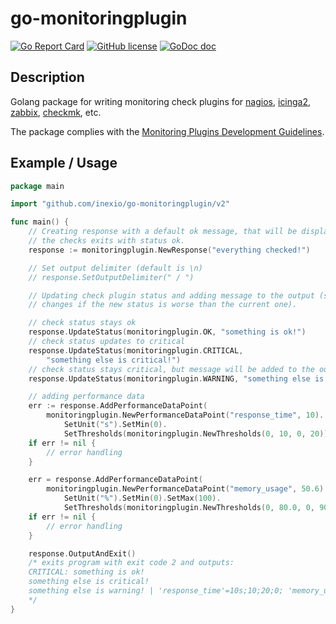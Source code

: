 # go-monitoringplugin

[![Go Report Card](https://goreportcard.com/badge/github.com/inexio/go-monitoringplugin)](https://goreportcard.com/report/github.com/inexio/go-monitoringplugin)
[![GitHub license](https://img.shields.io/badge/license-BSD-blue.svg)](https://github.com/inexio/go-monitoringplugin/blob/master/LICENSE)
[![GoDoc doc](https://img.shields.io/badge/godoc-reference-blue)](https://godoc.org/github.com/inexio/go-monitoringplugin)

## Description

Golang package for writing monitoring check plugins for
[nagios](https://www.nagios.org/), [icinga2](https://icinga.com/),
[zabbix](https://www.zabbix.com/), [checkmk](https://checkmk.com/), etc.

The package complies with the [Monitoring Plugins Development Guidelines](https://www.monitoring-plugins.org/doc/guidelines.html).

## Example / Usage

``` go
package main

import "github.com/inexio/go-monitoringplugin/v2"

func main() {
	// Creating response with a default ok message, that will be displayed when
	// the checks exits with status ok.
	response := monitoringplugin.NewResponse("everything checked!")

	// Set output delimiter (default is \n)
	// response.SetOutputDelimiter(" / ")

	// Updating check plugin status and adding message to the output (status only
	// changes if the new status is worse than the current one).

	// check status stays ok
	response.UpdateStatus(monitoringplugin.OK, "something is ok!")
	// check status updates to critical
	response.UpdateStatus(monitoringplugin.CRITICAL,
		"something else is critical!")
	// check status stays critical, but message will be added to the output
	response.UpdateStatus(monitoringplugin.WARNING, "something else is warning!")

	// adding performance data
	err := response.AddPerformanceDataPoint(
		monitoringplugin.NewPerformanceDataPoint("response_time", 10).
			SetUnit("s").SetMin(0).
			SetThresholds(monitoringplugin.NewThresholds(0, 10, 0, 20)))
	if err != nil {
		// error handling
	}

	err = response.AddPerformanceDataPoint(
		monitoringplugin.NewPerformanceDataPoint("memory_usage", 50.6).
			SetUnit("%").SetMin(0).SetMax(100).
			SetThresholds(monitoringplugin.NewThresholds(0, 80.0, 0, 90.0)))
	if err != nil {
		// error handling
	}

	response.OutputAndExit()
	/* exits program with exit code 2 and outputs:
	CRITICAL: something is ok!
	something else is critical!
	something else is warning! | 'response_time'=10s;10;20;0; 'memory_usage'=50%;80;90;0;100
	*/
}
```
